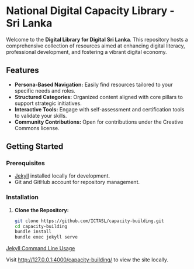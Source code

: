 # National Digital Capacity Library - Sri Lanka

Welcome to the **Digital Library for Digital Sri Lanka**. This repository hosts a comprehensive collection of resources aimed at enhancing digital literacy, professional development, and fostering a vibrant digital economy.

## Features

- **Persona-Based Navigation:** Easily find resources tailored to your specific needs and roles.
- **Structured Categories:** Organized content aligned with core pillars to support strategic initiatives.
- **Interactive Tools:** Engage with self-assessment and certification tools to validate your skills.
- **Community Contributions:** Open for contributions under the Creative Commons license.

## Getting Started

### Prerequisites

- [Jekyll](https://jekyllrb.com/docs/) installed locally for development.
- Git and GitHub account for repository management.

### Installation

1. **Clone the Repository:**

   ```bash
   git clone https://github.com/ICTASL/capacity-building.git
   cd capacity-building
   bundle install
   bundle exec jekyll serve

[Jekyll Command Line Usage](https://jekyllrb.com/docs/usage/)

Visit http://127.0.0.1:4000/capacity-building/ to view the site locally.


